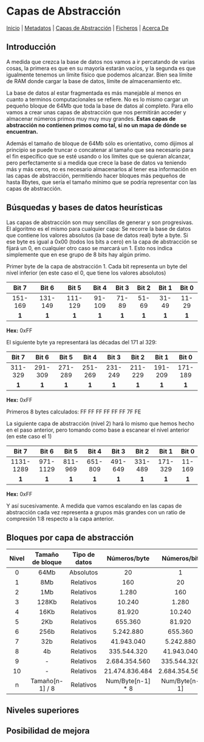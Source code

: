 # Capas de Abstracción
[Inicio](README.md) | [Metadatos](METADATA.md) | [Capas de Abstracción](ABSTRACT.md) | [Ficheros](FILES.md) | [Acerca De](ABOUT.md)

## Introducción

A medida que crezca la base de datos nos vamos a ir percatando de varias cosas, la primera es que en su mayoría estarán vacíos, y la segunda es que igualmente tenemos un límite físico que podemos alcanzar. Bien sea límite de RAM donde cargar la base de datos, límite de almacenamiento etc.

La base de datos al estar fragmentada es más manejable al menos en cuanto a terminos computacionales se refiere. No es lo mismo cargar un pequeño bloque de 64Mb que toda la base de datos al completo. Para ello vamos a crear unas capas de abstracción que nos permitirán acceder y almacenar números primos muy muy muy grandes. **Estas capas de abstracción no contienen primos como tal, si no un mapa de dónde se encuentran.**

Además el tamaño de bloque de 64Mb sólo es orientativo, como dijimos al principio se puede truncar o concatenar al tamaño que sea necesario para el fin específico que se esté usando o los límites que se quieran alcanzar, pero perfectamente si a medida que crece la base de datos va teniendo más y más ceros, no es necesario almacenarlos al tener esa información en las capas de abstracción, permitiendo hacer bloques más pequeños de hasta 8bytes, que sería el tamaño mínimo que se podría representar con las capas de abstracción.

## Búsquedas y bases de datos heurísticas

Las capas de abstracción son muy sencillas de generar y son progresivas. El algoritmo es el mismo para cualquier capa: Se recorre la base de datos que contiene los valores absolutos (la base de datos real) byte a byte. Si ese byte es igual a 0x00 (todos los bits a cero) en la capa de abstracción se fijará un 0, en cualquier otro caso se marcará un 1. Esto nos indica simplemente que en ese grupo de 8 bits hay algún primo.

Primer byte de la capa de abstracción 1. Cada bit representa un byte del nivel inferior (en este caso el 0, que tiene los valores absolutos)

| Bit 7 | Bit 6 | Bit 5 | Bit 4 | Bit 3 | Bit 2 | Bit 1 | Bit 0 |
| :---: | :---: | :---: | :---: | :---: | :---: | :---: | :---: |
| 151-169 | 131-149 | 111-129 | 91-109 | 71-89 | 51-69 | 31-49 | 11-29 |
| **1** | **1** | **1** | **1** | **1** | **1** | **1** | **1** |

**Hex:** 0xFF

El siguiente byte ya representará las décadas del 171 al 329:

| Bit 7 | Bit 6 | Bit 5 | Bit 4 | Bit 3 | Bit 2 | Bit 1 | Bit 0 |
| :---: | :---: | :---: | :---: | :---: | :---: | :---: | :---: |
| 311-329 | 291-309 | 271-289 | 251-269 | 231-249 | 211-229 | 191-209 | 171-189 |
| **1** | **1** | **1** | **1** | **1** | **1** | **1** | **1** |

**Hex:** 0xFF

Primeros 8 bytes calculados: FF FF FF FF FF FF 7F FE

La siguiente capa de abstracción (nivel 2) hará lo mismo que hemos hecho en el paso anterior, pero tomando como base a escanear el nivel anterior (en este caso el 1)

| Bit 7 | Bit 6 | Bit 5 | Bit 4 | Bit 3 | Bit 2 | Bit 1 | Bit 0 |
| :---: | :---: | :---: | :---: | :---: | :---: | :---: | :---: |
| 1131-1289 | 971-1129 | 811-969 | 651-809 | 491-649 | 331-489 | 171-329 | 11-169 |
| **1** | **1** | **1** | **1** | **1** | **1** | **1** | **1** |

**Hex:** 0xFF

Y así sucesivamente. A medida que vamos escalando en las capas de abstracción cada vez representa a grupos más grandes con un ratio de compresión 1:8 respecto a la capa anterior.

## Bloques por capa de abstracción

|Nivel|Tamaño de bloque|Tipo de datos|Números/byte|Números/bit|
|:--:|:--:|:--:|:--:|:--:|
|0|64Mb|Absolutos|20|1|
|1|8Mb|Relativos|160|20|
|2|1Mb|Relativos|1.280|160|
|3|128Kb|Relativos|10.240|1.280|
|4|16Kb|Relativos|81.920|10.240|
|5|2Kb|Relativos|655.360|81.920|
|6|256b|Relativos|5.242.880|655.360|
|7|32b|Relativos|41.943.040|5.242.880|
|8|4b|Relativos|335.544.320|41.943.040|
|9|-|Relativos|2.684.354.560|335.544.320|
|10|-|Relativos|21.474.836.484|2.684.354.560|
|n|Tamaño[n-1] / 8|Relativos|Num/Byte[n-1] * 8|Num/Byte[n-1]|

## Niveles superiores

## Posibilidad de mejora